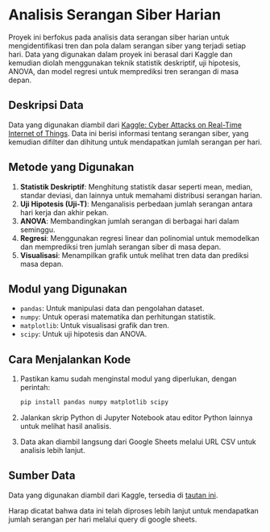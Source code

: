 # Analisis Serangan Siber Harian

Proyek ini berfokus pada analisis data serangan siber harian untuk mengidentifikasi tren dan pola dalam serangan siber yang terjadi setiap hari. Data yang digunakan dalam proyek ini berasal dari Kaggle dan kemudian diolah menggunakan teknik statistik deskriptif, uji hipotesis, ANOVA, dan model regresi untuk memprediksi tren serangan di masa depan.

## Deskripsi Data

Data yang digunakan diambil dari [Kaggle: Cyber Attacks on Real-Time Internet of Things](https://www.kaggle.com/datasets/joebeachcapital/real-time-internet-of-things-rt-iot2022/data). Data ini berisi informasi tentang serangan siber, yang kemudian difilter dan dihitung untuk mendapatkan jumlah serangan per hari.

## Metode yang Digunakan

1. **Statistik Deskriptif**: Menghitung statistik dasar seperti mean, median, standar deviasi, dan lainnya untuk memahami distribusi serangan harian.
2. **Uji Hipotesis (Uji-T)**: Menganalisis perbedaan jumlah serangan antara hari kerja dan akhir pekan.
3. **ANOVA**: Membandingkan jumlah serangan di berbagai hari dalam seminggu.
4. **Regresi**: Menggunakan regresi linear dan polinomial untuk memodelkan dan memprediksi tren jumlah serangan siber di masa depan.
5. **Visualisasi**: Menampilkan grafik untuk melihat tren data dan prediksi masa depan.

## Modul yang Digunakan

- `pandas`: Untuk manipulasi data dan pengolahan dataset.
- `numpy`: Untuk operasi matematika dan perhitungan statistik.
- `matplotlib`: Untuk visualisasi grafik dan tren.
- `scipy`: Untuk uji hipotesis dan ANOVA.

## Cara Menjalankan Kode

1. Pastikan kamu sudah menginstal modul yang diperlukan, dengan perintah:
    ```bash
    pip install pandas numpy matplotlib scipy
    ```

2. Jalankan skrip Python di Jupyter Notebook atau editor Python lainnya untuk melihat hasil analisis.

3. Data akan diambil langsung dari Google Sheets melalui URL CSV untuk analisis lebih lanjut.

## Sumber Data

Data yang digunakan diambil dari Kaggle, tersedia di [tautan ini](https://www.kaggle.com/datasets/joebeachcapital/real-time-internet-of-things-rt-iot2022/data). 

Harap dicatat bahwa data ini telah diproses lebih lanjut untuk mendapatkan jumlah serangan per hari melalui query di google sheets.

